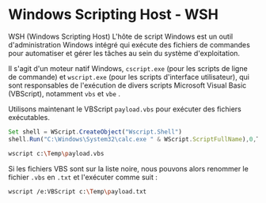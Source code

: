 # Windows Scripting Host - WSH

WSH (Windows Scripting Host) L'hôte de script Windows est un outil d'administration Windows intégré qui exécute des fichiers de commandes pour automatiser et gérer les tâches au sein du système d'exploitation.

Il s'agit d'un moteur natif Windows, `cscript.exe` (pour les scripts de ligne de commande) et `wscript.exe` (pour les scripts d'interface utilisateur), qui sont responsables de l'exécution de divers scripts Microsoft Visual Basic (VBScript), notamment `vbs` et `vbe` .

Utilisons maintenant le VBScript `payload.vbs` pour exécuter des fichiers exécutables.

```js
Set shell = WScript.CreateObject("Wscript.Shell")
shell.Run("C:\Windows\System32\calc.exe " & WScript.ScriptFullName),0,True
```

```sh
wscript c:\Temp\payload.vbs
```


Si les fichiers VBS sont sur la liste noire, nous pouvons alors renommer le fichier `.vbs` en  `.txt` et l'exécuter comme suit :

```sh
wscript /e:VBScript c:\Temp\payload.txt
```
